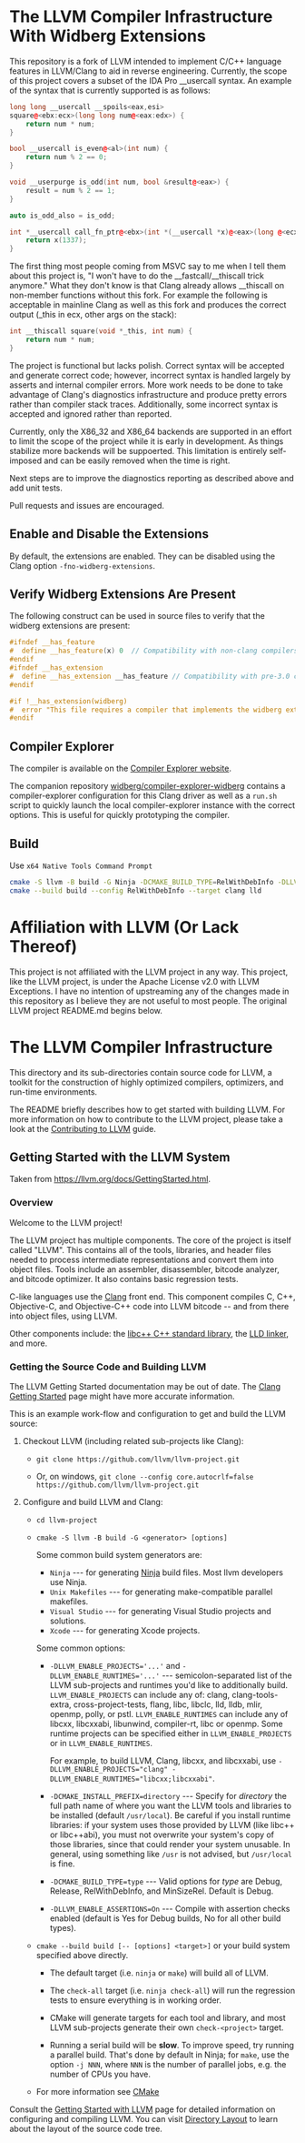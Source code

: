 # The LLVM Compiler Infrastructure With Widberg Extensions

This repository is a fork of LLVM intended to implement C/C++ language
features in LLVM/Clang to aid in reverse engineering. Currently, the
scope of this project covers a subset of the IDA Pro __usercall
syntax. An example of the syntax that is currently supported is as follows:

```cpp
long long __usercall __spoils<eax,esi>
square@<ebx:ecx>(long long num@<eax:edx>) {
    return num * num;
}

bool __usercall is_even@<al>(int num) {
    return num % 2 == 0;
}

void __userpurge is_odd(int num, bool &result@<eax>) {
    result = num % 2 == 1;
}

auto is_odd_also = is_odd;

int *__usercall call_fn_ptr@<ebx>(int *(__usercall *x)@<eax>(long @<ecx>)@<edx>) {
    return x(1337);
}
```

The first thing most people coming from MSVC say to me when I tell them
about this project is, "I won't have to do the __fastcall/__thiscall trick
anymore." What they don't know is that Clang already allows __thiscall on
non-member functions without this fork. For example the following is
acceptable in mainline Clang as well as this fork and produces the correct
output (_this in ecx, other args on the stack):

```cpp
int __thiscall square(void *_this, int num) {
    return num * num;
}
```

The project is functional but lacks polish. Correct syntax will be accepted
and generate correct code; however, incorrect syntax is handled largely by
asserts and internal compiler errors. More work needs to be done to take
advantage of Clang's diagnostics infrastructure and produce pretty errors
rather than compiler stack traces. Additionally, some incorrect syntax is
accepted and ignored rather than reported.

Currently, only the X86_32 and X86_64 backends are supported in an
effort to limit the scope of the project while it is early in development.
As things stabilize more backends will be suppoerted. This limitation is
entirely self-imposed and can be easily removed when the time is right.

Next steps are to improve the diagnostics reporting as described above
and add unit tests.

Pull requests and issues are encouraged.

## Enable and Disable the Extensions

By default, the extensions are enabled. They can be disabled using the
Clang option `-fno-widberg-extensions`.

## Verify Widberg Extensions Are Present

The following construct can be used in source files to verify that the
widberg extensions are present:

```cpp
#ifndef __has_feature
#  define __has_feature(x) 0  // Compatibility with non-clang compilers.
#endif
#ifndef __has_extension
#  define __has_extension __has_feature // Compatibility with pre-3.0 compilers.
#endif

#if !__has_extension(widberg)
#  error "This file requires a compiler that implements the widberg extensions."
#endif
```

## Compiler Explorer

The compiler is available on the [Compiler Explorer website](https://godbolt.org/z/j4dPsE8rq).

The companion repository [widberg/compiler-explorer-widberg](
https://github.com/widberg/compiler-explorer-widberg) contains a
compiler-explorer configuration for this Clang driver as well as a
`run.sh` script to quickly launch the local compiler-explorer instance
with the correct options. This is useful for quickly prototyping the
compiler.

## Build

Use `x64 Native Tools Command Prompt`

```sh
cmake -S llvm -B build -G Ninja -DCMAKE_BUILD_TYPE=RelWithDebInfo -DLLVM_ENABLE_PROJECTS="clang;lld" -DLLVM_ENABLE_ASSERTIONS=ON -DLLVM_TARGETS_TO_BUILD="X86"
cmake --build build --config RelWithDebInfo --target clang lld
```

# Affiliation with LLVM (Or Lack Thereof)

This project is not affiliated with the LLVM project in any way.
This project, like the LLVM project, is under the Apache License
v2.0 with LLVM Exceptions. I have no intention of upstreaming any
of the changes made in this repository as I believe they are not
useful to most people. The original LLVM project README.md begins
below.

# The LLVM Compiler Infrastructure

This directory and its sub-directories contain source code for LLVM,
a toolkit for the construction of highly optimized compilers,
optimizers, and run-time environments.

The README briefly describes how to get started with building LLVM.
For more information on how to contribute to the LLVM project, please
take a look at the
[Contributing to LLVM](https://llvm.org/docs/Contributing.html) guide.

## Getting Started with the LLVM System

Taken from https://llvm.org/docs/GettingStarted.html.

### Overview

Welcome to the LLVM project!

The LLVM project has multiple components. The core of the project is
itself called "LLVM". This contains all of the tools, libraries, and header
files needed to process intermediate representations and convert them into
object files.  Tools include an assembler, disassembler, bitcode analyzer, and
bitcode optimizer.  It also contains basic regression tests.

C-like languages use the [Clang](http://clang.llvm.org/) front end.  This
component compiles C, C++, Objective-C, and Objective-C++ code into LLVM bitcode
-- and from there into object files, using LLVM.

Other components include:
the [libc++ C++ standard library](https://libcxx.llvm.org),
the [LLD linker](https://lld.llvm.org), and more.

### Getting the Source Code and Building LLVM

The LLVM Getting Started documentation may be out of date.  The [Clang
Getting Started](http://clang.llvm.org/get_started.html) page might have more
accurate information.

This is an example work-flow and configuration to get and build the LLVM source:

1. Checkout LLVM (including related sub-projects like Clang):

     * ``git clone https://github.com/llvm/llvm-project.git``

     * Or, on windows, ``git clone --config core.autocrlf=false
    https://github.com/llvm/llvm-project.git``

2. Configure and build LLVM and Clang:

     * ``cd llvm-project``

     * ``cmake -S llvm -B build -G <generator> [options]``

        Some common build system generators are:

        * ``Ninja`` --- for generating [Ninja](https://ninja-build.org)
          build files. Most llvm developers use Ninja.
        * ``Unix Makefiles`` --- for generating make-compatible parallel makefiles.
        * ``Visual Studio`` --- for generating Visual Studio projects and
          solutions.
        * ``Xcode`` --- for generating Xcode projects.

        Some common options:

        * ``-DLLVM_ENABLE_PROJECTS='...'`` and ``-DLLVM_ENABLE_RUNTIMES='...'`` ---
          semicolon-separated list of the LLVM sub-projects and runtimes you'd like to
          additionally build. ``LLVM_ENABLE_PROJECTS`` can include any of: clang,
          clang-tools-extra, cross-project-tests, flang, libc, libclc, lld, lldb,
          mlir, openmp, polly, or pstl. ``LLVM_ENABLE_RUNTIMES`` can include any of
          libcxx, libcxxabi, libunwind, compiler-rt, libc or openmp. Some runtime
          projects can be specified either in ``LLVM_ENABLE_PROJECTS`` or in
          ``LLVM_ENABLE_RUNTIMES``.

          For example, to build LLVM, Clang, libcxx, and libcxxabi, use
          ``-DLLVM_ENABLE_PROJECTS="clang" -DLLVM_ENABLE_RUNTIMES="libcxx;libcxxabi"``.

        * ``-DCMAKE_INSTALL_PREFIX=directory`` --- Specify for *directory* the full
          path name of where you want the LLVM tools and libraries to be installed
          (default ``/usr/local``). Be careful if you install runtime libraries: if
          your system uses those provided by LLVM (like libc++ or libc++abi), you
          must not overwrite your system's copy of those libraries, since that
          could render your system unusable. In general, using something like
          ``/usr`` is not advised, but ``/usr/local`` is fine.

        * ``-DCMAKE_BUILD_TYPE=type`` --- Valid options for *type* are Debug,
          Release, RelWithDebInfo, and MinSizeRel. Default is Debug.

        * ``-DLLVM_ENABLE_ASSERTIONS=On`` --- Compile with assertion checks enabled
          (default is Yes for Debug builds, No for all other build types).

      * ``cmake --build build [-- [options] <target>]`` or your build system specified above
        directly.

        * The default target (i.e. ``ninja`` or ``make``) will build all of LLVM.

        * The ``check-all`` target (i.e. ``ninja check-all``) will run the
          regression tests to ensure everything is in working order.

        * CMake will generate targets for each tool and library, and most
          LLVM sub-projects generate their own ``check-<project>`` target.

        * Running a serial build will be **slow**.  To improve speed, try running a
          parallel build.  That's done by default in Ninja; for ``make``, use the option
          ``-j NNN``, where ``NNN`` is the number of parallel jobs, e.g. the number of
          CPUs you have.

      * For more information see [CMake](https://llvm.org/docs/CMake.html)

Consult the
[Getting Started with LLVM](https://llvm.org/docs/GettingStarted.html#getting-started-with-llvm)
page for detailed information on configuring and compiling LLVM. You can visit
[Directory Layout](https://llvm.org/docs/GettingStarted.html#directory-layout)
to learn about the layout of the source code tree.
